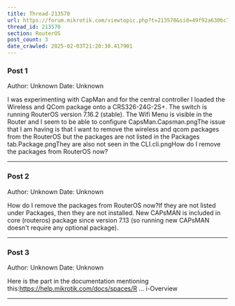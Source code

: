 ```yaml
---
title: Thread-213570
url: https://forum.mikrotik.com/viewtopic.php?t=213570&sid=49f92a630bc7970d8ca50523be880e8f
thread_id: 213570
section: RouterOS
post_count: 3
date_crawled: 2025-02-03T21:20:30.417901
---
```


### Post 1
Author: Unknown
Date: Unknown

I was experimenting with CapMan and for the central controller I loaded the Wireless and QCom package onto a CRS326-24G-2S+.  The switch is running RouterOS version 7.16.2 (stable).  The Wifi Menu is visible in the Router and I seem to be able to configure CapsMan.Capsman.pngThe issue that I am having is that I want to remove the wireless and qcom packages from the RouterOS but the packages are not listed in the Packages tab.Package.pngThey are also not seen in the CLI.cli.pngHow do I remove the packages from RouterOS now?

---
### Post 2
Author: Unknown
Date: Unknown

How do I remove the packages from RouterOS now?If they are not listed under Packages, then they are not installed. New CAPsMAN is included in core (routeros) package since version 7.13 (so running new CAPsMAN doesn't require any optional package).

---
### Post 3
Author: Unknown
Date: Unknown

Here is the part in the documentation mentioning this:https://help.mikrotik.com/docs/spaces/R ... i-Overview

---

